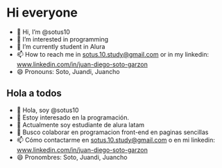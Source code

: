 <h1> Hi everyone</h1>

- 👋 Hi, I’m @sotus10
- 👀 I’m interested in programming 
- 🌱 I’m currently student in Alura
- 📫 How to reach me in sotus.10.study@gmail.com  or in my linkedin: www.linkedin.com/in/juan-diego-soto-garzon
- 😄 Pronouns: Soto, Juandi, Juancho


<h2>Hola a todos</h2>

- 👋 Hola, soy @sotus10
- 👀 Estoy interesado en la programación.
- 🌱 Actualmente soy estudiante de alura latam
- 💞️ Busco colaborar en programacion front-end en paginas sencillas 
- 📫 Cómo contactarme en sotus.10.study@gmail.com o en mi linkedin: www.linkedin.com/in/juan-diego-soto-garzon
- 😄 Pronombres: Soto, Juandi, Juancho
  

<!---
sotus10/sotus10 is a ✨ special ✨ repository because its `README.md` (this file) appears on your GitHub profile.
You can click the Preview link to take a look at your changes.
--->
